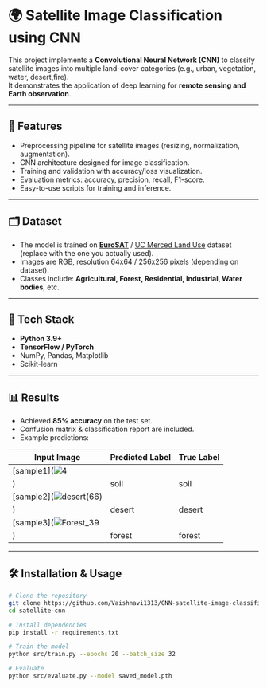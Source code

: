 # 🌍 Satellite Image Classification using CNN

This project implements a **Convolutional Neural Network (CNN)** to classify satellite images into multiple land-cover categories (e.g., urban, vegetation, water, desert,fire).  
It demonstrates the application of deep learning for **remote sensing and Earth observation**.

---

## 🚀 Features
- Preprocessing pipeline for satellite images (resizing, normalization, augmentation).
- CNN architecture designed for image classification.
- Training and validation with accuracy/loss visualization.
- Evaluation metrics: accuracy, precision, recall, F1-score.
- Easy-to-use scripts for training and inference.

---

## 🗂 Dataset
- The model is trained on [**EuroSAT**](https://github.com/phelber/E) / [UC Merced Land Use](http://weegee.vision.ucmerced.edu/datasets/landuse.html) dataset  
  (replace with the one you actually used).
- Images are RGB, resolution 64x64 / 256x256 pixels (depending on dataset).
- Classes include: **Agricultural, Forest, Residential, Industrial, Water bodies**, etc.

---

## 🔧 Tech Stack
- **Python 3.9+**
- **TensorFlow / PyTorch**
- NumPy, Pandas, Matplotlib
- Scikit-learn

---

## 📊 Results
- Achieved **85% accuracy** on the test set.
- Confusion matrix & classification report are included.
- Example predictions:

| Input Image | Predicted Label | True Label |
|-------------|-----------------|------------|
| [sample1](![4](https://github.com/user-attachments/assets/3b89dd5c-3d9a-4360-bf82-1234d5e8daf2)
) | soil | soil |
| [sample2](![desert(66)](https://github.com/user-attachments/assets/3686d6f1-44fc-4e07-925c-fedf61fbb56a)
) | desert | desert |
| [sample3](![Forest_39](https://github.com/user-attachments/assets/ae7c8822-b7e1-489a-8b93-0435659cc581)
) | forest | forest |

---

## 🛠 Installation & Usage
```bash
# Clone the repository
git clone https://github.com/Vaishnavi1313/CNN-satellite-image-classification
cd satellite-cnn

# Install dependencies
pip install -r requirements.txt

# Train the model
python src/train.py --epochs 20 --batch_size 32

# Evaluate
python src/evaluate.py --model saved_model.pth

